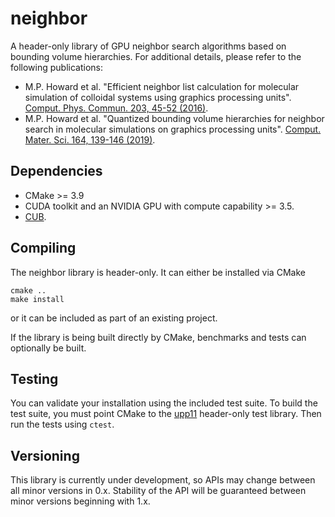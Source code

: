 # neighbor

A header-only library of GPU neighbor search algorithms based on bounding
volume hierarchies. For additional details, please refer to the following publications:

* M.P. Howard et al. "Efficient neighbor list calculation for molecular
  simulation of colloidal systems using graphics processing units".
  [Comput. Phys. Commun. 203, 45-52 (2016)](https://doi.org/10.1016/j.cpc.2016.02.003).
* M.P. Howard et al. "Quantized bounding volume hierarchies for neighbor
  search in molecular simulations on graphics processing units".
  [Comput. Mater. Sci. 164, 139-146 (2019)](https://doi.org/10.1016/j.cpc.2016.02.003).

## Dependencies

* CMake >= 3.9
* CUDA toolkit and an NVIDIA GPU with compute capability >= 3.5.
* [CUB](https://github.com/NVlabs/cub).

## Compiling

The neighbor library is header-only. It can either be installed via CMake
```
cmake ..
make install
```
or it can be included as part of an existing project.

If the library is being built directly by CMake, benchmarks and tests
can optionally be built.

## Testing

You can validate your installation using the included test suite. To build
the test suite, you must point CMake to the [upp11](https://github.com/DronMDF/upp11)
header-only test library. Then run the tests using `ctest`.

## Versioning

This library is currently under development, so APIs may change between
all minor versions in 0.x. Stability of the API will be guaranteed between
minor versions beginning with 1.x.
